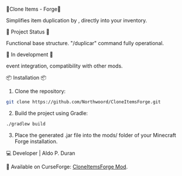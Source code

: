 🧬Clone Items - Forge🧬

Simplifies item duplication by <amount>, directly into your inventory.

🧪 Project Status 🧪
  
  Functional base structure.
  "/duplicar" command fully operational.

🧩 In development 🧩

event integration, compatibility with other mods.

📦 Installation 📦

1. Clone the repository:
```bash
git clone https://github.com/Northwoord/CloneItemsForge.git
```
2. Build the project using Gradle:

```bash
./gradlew build
```

3. Place the generated .jar file into the mods/ folder of your Minecraft Forge installation.

💻 Developer | Aldo P. Duran

🔗 Available on CurseForge: [CloneItemsForge Mod](https://www.curseforge.com/minecraft/mc-mods/clone-items).

